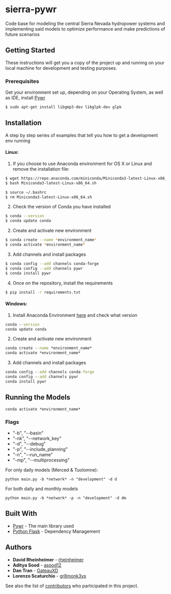 # sierra-pywr

Code base for modeling the central Sierra Nevada hydropower systems and implementing said models to optimize performance and 
make predictions of future scenarios

## Getting Started

These instructions will get you a copy of the project up and running on your local machine for development and testing purposes.

### Prerequisites

Get your environment set up, depending on your Operating System, as well as IDE, install 
[Pywr](https://pywr.github.io/pywr-docs/master/index.html)

```sh
$ sudo apt-get install libgmp3-dev libglpk-dev glpk
```


## Installation

A step by step series of examples that tell you how to get a development env running

#### Linux:

1. If you choose to use Anaconda environment for OS X or Linux and remove the installation file:

```sh
$ wget https://repo.anaconda.com/miniconda/Miniconda3-latest-Linux-x86_64.sh
$ bash Miniconda3-latest-Linux-x86_64.sh

$ source ~/.bashrc
$ rm Miniconda3-latest-Linux-x86_64.sh
```
2. Check the version of Conda you have installed
```sh
$ conda --version
$ conda update conda
```

2. Create and activate new environment

```sh
$ conda create --name *environment_name*
$ conda activate *environment_name*
```

3. Add channels and install packages

```sh
$ conda config --add channels conda-forge
$ conda config --add channels pywr
$ conda install pywr
```
4. Once on the repository, install the requirements
```sh
$ pip install -r requirements.txt
```

#### Windows:

1. Install Anaconda Environment [here](https://www.anaconda.com/distribution/#download-section) and check what version

```cmd
conda --version
conda update conda
```

2. Create and activate new environment

```cmd
conda create --name *environment_name*
conda activate *environment_name*
```

3. Add channels and install packages

```cmd
conda config --add channels conda-forge
conda config --add channels pywr
conda install pywr
```

## Running the Models 

```
conda activate *environment_name*
```

### Flags

* "-b", "--basin"
* "-nk", "--network_key"
* "-d", "--debug"
* "-p", "--include_planning"
* "-n", "--run_name"
* "-mp", "--multiprocessing"

For only daily models (Merced & Tuolomne):

```
python main.py -b *network* -n "development" -d d
```
For both daily and monthly models

``` 
python main.py -b *network* -p -n "development" -d dm
```
## Built With

* [Pywr](https://pywr.github.io/pywr-docs/master/index.html) - The main library used
* [Python Flask](https://maven.apache.org/) - Dependency Management

## Authors

* **David Rheinheimer** - [rheinheimer](https://github.com/rheinheimer)
* **Aditya Sood** - [asood12](https://github.com/asood12)
* **Dan Tran** - [GateauXD](https://github.com/GateauXD)
* **Lorenzo Scaturchio** - [gr8monk3ys](https://github.com/gr8monk3ys)

See also the list of [contributors](https://github.com/vicelab/sierra-pywr/contributors) who participated in this project.
